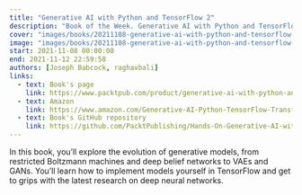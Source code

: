 ```yaml
---
title: "Generative AI with Python and TensorFlow 2"
description: "Book of the Week. Generative AI with Python and TensorFlow 2 by Joseph Babcock and Raghav Bali"
cover: "images/books/20211108-generative-ai-with-python-and-tensorflow-2/cover.jpg"
image: "images/books/20211108-generative-ai-with-python-and-tensorflow-2/preview.jpg"
start: 2021-11-08 00:00:00
end: 2021-11-12 22:59:58
authors: [Joseph Babcock, raghavbali]
links: 
  - text: Book's page
    link: https://www.packtpub.com/product/generative-ai-with-python-and-tensorflow-2/9781800200883
  - text: Amazon
    link: https://www.amazon.com/Generative-AI-Python-TensorFlow-Transformer/dp/1800200889
  - text: Book's GitHub repository
    link: https://github.com/PacktPublishing/Hands-On-Generative-AI-with-Python-and-TensorFlow-2
---
```


In this book, you’ll explore the evolution of generative models, from restricted Boltzmann
machines and deep belief networks to VAEs and GANs. You’ll learn how to implement models
yourself in TensorFlow and get to grips with the latest research on deep neural networks.